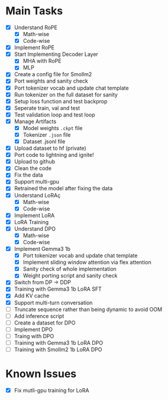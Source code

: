 # Main Tasks
- [x] Understand RoPE
    - [x] Math-wise
    - [x] Code-wise
- [x] Implement RoPE
- [x] Start Implementing Decoder Layer
    - [x] MHA with RoPE
    - [x] MLP
- [x] Create a config file for Smollm2
- [x] Port weights and sanity check
- [x] Port tokenizer vocab and update chat template
- [x] Run tokenizer on the full dataset for sanity
- [x] Setup loss function and test backprop
- [x] Seperate train, val and test
- [x] Test validation loop and test loop
- [x] Manage Artifacts
    - [x] Model weights `.ckpt` file
    - [x] Tokenizer `.json` file
    - [x] Dataset .jsonl file
- [x] Upload dataset to hf (private)
- [x] Port code to lightning and ignite!
- [x] Upload to github
- [x] Clean the code
- [x] Fix the data
- [x] Support multi-gpu
- [x] Retrained the model after fixing the data
- [x] Understand LoRAç
    - [x] Math-wise
    - [x] Code-wise
- [x] Implement LoRA
- [x] LoRA Training
- [x] Understand DPO
    - [x] Math-wise
    - [x] Code-wise
- [x] Implement Gemma3 1b
    - [x] Port tokenizer vocab and update chat template
    - [x] Implement sliding window attention via flex attention
    - [x] Sanity check of whole implementation
    - [x] Weight porting script and sanity check
- [x] Switch from DP -> DDP
- [x] Training with Gemma3 1b LoRA SFT
- [x] Add KV cache
- [x] Support multi-turn conversation
- [ ] Truncate sequence rather than being dynamic to avoid OOM
- [ ] Add inference script
- [ ] Create a dataset for DPO
- [ ] Implement DPO
- [ ] Traing with DPO
- [ ] Training with Gemma3 1b LoRA DPO
- [ ] Training with Smollm2 1b LoRA DPO

# Known Issues
- [x] Fix mutli-gpu training for LoRA
